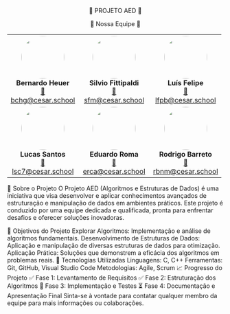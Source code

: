 <p align="center">🌟 PROJETO AED 🌟</p>
<p align="center">🚀 Nossa Equipe 🚀</p>
<div align="center"> <table> <tr> <td align="center" width="150"> <img src="https://instagram.frec8-1.fna.fbcdn.net/v/t51.2885-19/461534324_846084491026619_9173353781816082446_n.jpg?stp=dst-jpg_s150x150&_nc_ht=instagram.frec8-1.fna.fbcdn.net&_nc_cat=111&_nc_ohc=BJLRSSB_9UwQ7kNvgFW0_pY&_nc_gid=8e49d1a26e1d4afcaab28fc30ee5d8f8&edm=ALGbJPMBAAAA&ccb=7-5&oh=00_AYCJlGwUAmmU2cWI4j8dsjmgFGCPPsaALBGXkSh4YrME4A&oe=672F27FE&_nc_sid=7d3ac5" width="100" style="border-radius: 50%;"><br> <b>Bernardo Heuer</b><br> <a href="mailto:bchg@cesar.school">📧 bchg@cesar.school</a> </td> <td align="center" width="150"> <img src="https://instagram.frec8-1.fna.fbcdn.net/v/t51.2885-19/322999819_163548116401857_6154946068072353971_n.jpg?stp=dst-jpg_s150x150&_nc_ht=instagram.frec8-1.fna.fbcdn.net&_nc_cat=109&_nc_ohc=t7MOLXuZJiUQ7kNvgEF6G1r&_nc_gid=9c1b1ca8001946639da1373cb511a723&edm=ALGbJPMBAAAA&ccb=7-5&oh=00_AYCqFmfZ4q4oEbm07tq3MR_NdVHqrAnOZcCJZPWd0pAm7A&oe=672F462F&_nc_sid=7d3ac5" width="100" style="border-radius: 50%;"><br> <b>Silvio Fittipaldi</b><br> <a href="mailto:sfm@cesar.school">📧 sfm@cesar.school</a> </td> <td align="center" width="150"> <img src="https://instagram.frec8-1.fna.fbcdn.net/v/t51.2885-19/449469134_887639863379809_7085544216625592831_n.jpg?stp=dst-jpg_s150x150&_nc_ht=instagram.frec8-1.fna.fbcdn.net&_nc_cat=101&_nc_ohc=zHf00aodFycQ7kNvgHoEaCa&_nc_gid=eac1d58e5e5c4d3f917386ff616bc273&edm=ALGbJPMBAAAA&ccb=7-5&oh=00_AYCxvyW3BRMZs8F62vKFuYoMQbiI6hHNS9DW7uDmrc44pw&oe=672F3529&_nc_sid=7d3ac5" width="100" style="border-radius: 50%;"><br> <b>Luís Felipe</b><br> <a href="mailto:lfpb@cesar.school">📧 lfpb@cesar.school</a> </td> </tr> <tr> <td align="center" width="150"> <img src="https://instagram.frec8-1.fna.fbcdn.net/v/t51.2885-19/448912282_998232024802324_1364862635242354184_n.jpg?stp=dst-jpg_s150x150&_nc_ht=instagram.frec8-1.fna.fbcdn.net&_nc_cat=104&_nc_ohc=3LoEplaoTMAQ7kNvgHGhAaM&_nc_gid=10650f0ee7e341d9bcb87e0212933d86&edm=ALGbJPMBAAAA&ccb=7-5&oh=00_AYAda065daMHkKHvyEBPtEruacfjax91LiTec0-80AcJfA&oe=672F30A4&_nc_sid=7d3ac5" width="100" style="border-radius: 50%;"><br> <b>Lucas Santos</b><br> <a href="mailto:lsc7@cesar.school">📧 lsc7@cesar.school</a> </td> <td align="center" width="150"> <img src="https://instagram.frec8-1.fna.fbcdn.net/v/t51.2885-19/455652132_1220620649364532_2802373186097216596_n.jpg?stp=dst-jpg_s150x150&_nc_ht=instagram.frec8-1.fna.fbcdn.net&_nc_cat=104&_nc_ohc=2RBVRq1EfdYQ7kNvgFyAdje&_nc_gid=195f4460787c485c9e6484f9bf08e2d2&edm=ALGbJPMBAAAA&ccb=7-5&oh=00_AYA5FHUNcQNED5bKov9rUJXcO6LQ5to3hmEOwoWVIVd4Jg&oe=672F40C2&_nc_sid=7d3ac5" width="100" style="border-radius: 50%;"><br> <b>Eduardo Roma</b><br> <a href="mailto:erca@cesar.school">📧 erca@cesar.school</a> </td> <td align="center" width="150"> <img src="https://instagram.frec8-1.fna.fbcdn.net/v/t51.2885-19/464051247_3894221624155373_7709055504515028723_n.jpg?stp=dst-jpg_s150x150&_nc_ht=instagram.frec8-1.fna.fbcdn.net&_nc_cat=105&_nc_ohc=mgwz7r8HhW0Q7kNvgFt6sEP&_nc_gid=45cbfe4dce0b4180bf4581c372e4753f&edm=AONqaaQBAAAA&ccb=7-5&oh=00_AYAra6qVuziqmeX6xOPGuRCezijZV1PF9koHoMIiHpIIuQ&oe=672F2EA4&_nc_sid=4e3341" width="100" style="border-radius: 50%;"><br> <b>Rodrigo Barreto</b><br> <a href="mailto:rbnm@cesar.school">📧 rbnm@cesar.school</a> </td> </tr> </table> </div>
📝 Sobre o Projeto
O Projeto AED (Algoritmos e Estruturas de Dados) é uma iniciativa que visa desenvolver e aplicar conhecimentos avançados de estruturação e manipulação de dados em ambientes práticos. Este projeto é conduzido por uma equipe dedicada e qualificada, pronta para enfrentar desafios e oferecer soluções inovadoras.

🎯 Objetivos do Projeto
Explorar Algoritmos: Implementação e análise de algoritmos fundamentais.
Desenvolvimento de Estruturas de Dados: Aplicação e manipulação de diversas estruturas de dados para otimização.
Aplicação Prática: Soluções que demonstrem a eficácia dos algoritmos em problemas reais.
📌 Tecnologias Utilizadas
Linguagens: C, C++
Ferramentas: Git, GitHub, Visual Studio Code
Metodologias: Agile, Scrum
📈 Progresso do Projeto
✅ Fase 1: Levantamento de Requisitos
✅ Fase 2: Estruturação dos Algoritmos
🔄 Fase 3: Implementação e Testes
⏳ Fase 4: Documentação e Apresentação Final
Sinta-se à vontade para contatar qualquer membro da equipe para mais informações ou colaborações.
